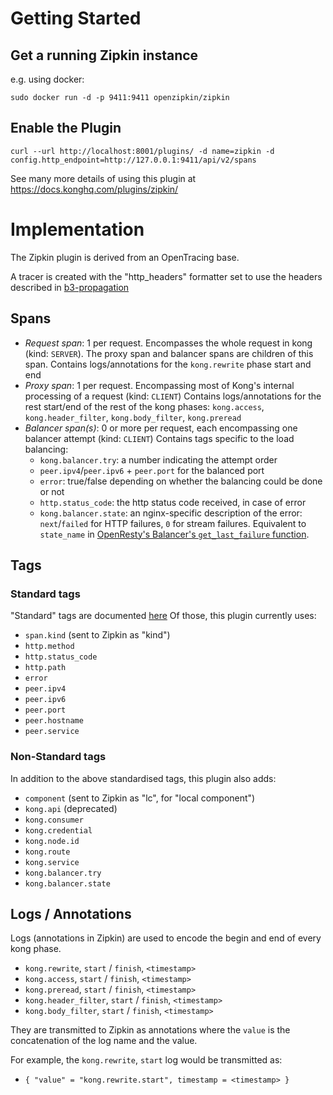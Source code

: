 # Getting Started

## Get a running Zipkin instance

e.g. using docker:

```
sudo docker run -d -p 9411:9411 openzipkin/zipkin
```


## Enable the Plugin

```
curl --url http://localhost:8001/plugins/ -d name=zipkin -d config.http_endpoint=http://127.0.0.1:9411/api/v2/spans
```

See many more details of using this plugin at https://docs.konghq.com/plugins/zipkin/


# Implementation

The Zipkin plugin is derived from an OpenTracing base.

A tracer is created with the "http_headers" formatter set to use the headers described in [b3-propagation](https://github.com/openzipkin/b3-propagation)

## Spans

  - *Request span*: 1 per request. Encompasses the whole request in kong (kind: `SERVER`).
    The proxy span and balancer spans are children of this span.
    Contains logs/annotations for the `kong.rewrite` phase start and end
  - *Proxy span*: 1 per request. Encompassing most of Kong's internal processing of a request (kind: `CLIENT`)
    Contains logs/annotations for the rest start/end of the rest of the kong phases:
    `kong.access`, `kong.header_filter`, `kong.body_filter`, `kong.preread`
  - *Balancer span(s)*: 0 or more per request, each encompassing one balancer attempt (kind: `CLIENT`)
    Contains tags specific to the load balancing:
    - `kong.balancer.try`: a number indicating the attempt order
    - `peer.ipv4`/`peer.ipv6` + `peer.port` for the balanced port
    - `error`: true/false depending on whether the balancing could be done or not
    - `http.status_code`: the http status code received, in case of error
    - `kong.balancer.state`: an nginx-specific description of the error: `next`/`failed` for HTTP failures, `0` for stream failures.
      Equivalent to `state_name` in [OpenResty's Balancer's `get_last_failure` function](https://github.com/openresty/lua-resty-core/blob/master/lib/ngx/balancer.md#get_last_failure).

## Tags

### Standard tags

"Standard" tags are documented [here](https://github.com/opentracing/specification/blob/master/semantic_conventions.md)
Of those, this plugin currently uses:

  - `span.kind` (sent to Zipkin as "kind")
  - `http.method`
  - `http.status_code`
  - `http.path`
  - `error`
  - `peer.ipv4`
  - `peer.ipv6`
  - `peer.port`
  - `peer.hostname`
  - `peer.service`


### Non-Standard tags

In addition to the above standardised tags, this plugin also adds:

  - `component` (sent to Zipkin as "lc", for "local component")
  - `kong.api` (deprecated)
  - `kong.consumer`
  - `kong.credential`
  - `kong.node.id`
  - `kong.route`
  - `kong.service`
  - `kong.balancer.try`
  - `kong.balancer.state`

## Logs / Annotations

Logs (annotations in Zipkin) are used to encode the begin and end of every kong phase.

  - `kong.rewrite`, `start` / `finish`, `<timestamp>`
  - `kong.access`, `start` / `finish`, `<timestamp>`
  - `kong.preread`, `start` / `finish`, `<timestamp>`
  - `kong.header_filter`, `start` / `finish`, `<timestamp>`
  - `kong.body_filter`, `start` / `finish`, `<timestamp>`

They are transmitted to Zipkin as annotations where the `value` is the concatenation of the log name and the value.

For example, the `kong.rewrite`, `start` log would be transmitted as:

  - `{ "value" = "kong.rewrite.start", timestamp = <timestamp> }`

